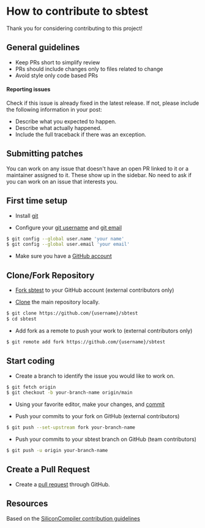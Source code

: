 How to contribute to sbtest
=====================================

Thank you for considering contributing to this project!

## General guidelines
- Keep PRs short to simplify review
- PRs should include changes only to files related to change
- Avoid style only code based PRs

#### Reporting issues

Check if this issue is already fixed in the latest release.  If not, please include the following information in your post:

- Describe what you expected to happen.
- Describe what actually happened.
- Include the full traceback if there was an exception.


## Submitting patches

You can work on any issue that doesn't have an open PR linked to it or a
maintainer assigned to it. These show up in the sidebar. No need to ask if you
can work on an issue that interests you.


## First time setup

- Install [git](https://git-scm.com/downloads)

- Configure your [git username](https://docs.github.com/en/github/using-git/setting-your-username-in-git) and [git email](https://docs.github.com/en/github/setting-up-and-managing-your-github-user-account/setting-your-commit-email-address)
```sh
$ git config --global user.name 'your name'
$ git config --global user.email 'your email'
```

- Make sure you have a [GitHub account](https://github.com/join)


## Clone/Fork Repository

- [Fork sbtest](https://github.com/zeroasiccorp/sbtest/fork) to your GitHub account (external contributors only)

- [Clone](https://docs.github.com/en/github/getting-started-with-github/fork-a-repo#step-2-create-a-local-clone-of-your-fork) the main repository locally.

```sh
$ git clone https://github.com/{username}/sbtest
$ cd sbtest
```

- Add fork as a remote to push your work to (external contributors only)

```sh
$ git remote add fork https://github.com/{username}/sbtest
```


## Start coding

-  Create a branch to identify the issue you would like to work on.

```sh
$ git fetch origin
$ git checkout -b your-branch-name origin/main
```
- Using your favorite editor, make your changes, and [commit](https://dont-be-afraid-to-commit.readthedocs.io/en/latest/git/commandlinegit.html#commit-your-changes)

- Push your commits to your fork on GitHub (external contributors)

```sh
$ git push --set-upstream fork your-branch-name
```

- Push your commits to your sbtest branch on GitHub (team contributors)
```sh
$ git push -u origin your-branch-name
```

## Create a Pull Request

- Create a [pull request](https://docs.github.com/en/github/collaborating-with-issues-and-pull-requests/creating-a-pull-request) through GitHub.

## Resources

Based on the [SiliconCompiler contribution guidelines](https://github.com/siliconcompiler/siliconcompiler/blob/main/CONTRIBUTING.md)
